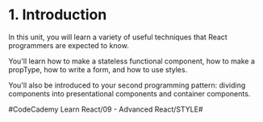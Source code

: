 # 1. Introduction
In this unit, you will learn a variety of useful techniques that React programmers are expected to know.

You'll learn how to make a stateless functional component, how to make a propType, how to write a form, and how to use styles.

You'll also be introduced to your second programming pattern: dividing components into presentational components and container components.



#CodeCademy Learn React/09 - Advanced React/STYLE#